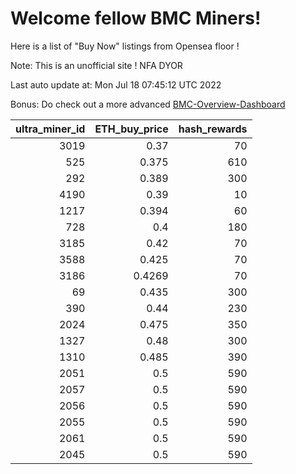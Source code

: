# Welcome fellow BMC Miners!
Here is a list of "Buy Now" listings from Opensea floor !

Note: This is an unofficial site ! NFA DYOR

Last auto update at: Mon Jul 18 07:45:12 UTC 2022

Bonus: Do check out a more advanced [BMC-Overview-Dashboard](https://dune.com/defifunk/BMC-Overview-Dashboard)


|   ultra_miner_id |   ETH_buy_price |   hash_rewards |
|-----------------:|----------------:|---------------:|
|             3019 |          0.37   |             70 |
|              525 |          0.375  |            610 |
|              292 |          0.389  |            300 |
|             4190 |          0.39   |             10 |
|             1217 |          0.394  |             60 |
|              728 |          0.4    |            180 |
|             3185 |          0.42   |             70 |
|             3588 |          0.425  |             70 |
|             3186 |          0.4269 |             70 |
|               69 |          0.435  |            300 |
|              390 |          0.44   |            230 |
|             2024 |          0.475  |            350 |
|             1327 |          0.48   |            300 |
|             1310 |          0.485  |            390 |
|             2051 |          0.5    |            590 |
|             2057 |          0.5    |            590 |
|             2056 |          0.5    |            590 |
|             2055 |          0.5    |            590 |
|             2061 |          0.5    |            590 |
|             2045 |          0.5    |            590 |